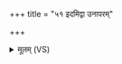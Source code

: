 +++
title = "५१ इदमिद्वा उनापरम्"

+++
<details><summary>मूलम् (VS)</summary>

इ॒दमिद्वा उ॒नाप॑रं ज॒रस्य॒न्यदि॒तोऽप॑रम्। जा॒या पति॑मिव॒ वास॑सा॒भ्ये᳡नं भूम ऊर्णुहि॥
</details>